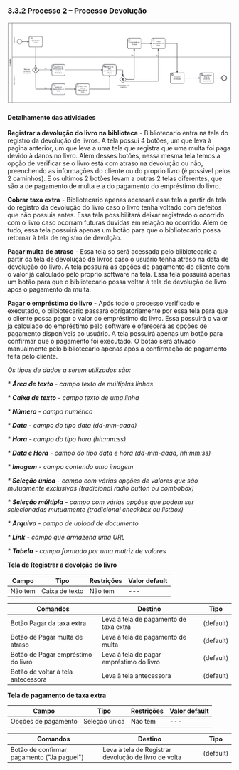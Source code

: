 ### 3.3.2 Processo 2 – Processo Devolução

![Processo Devolução](images/processoDevolucao2.png "Modelo BPMN do Processo 2.")



#### **Detalhamento das atividades**
**Registrar a devolução do livro na biblioteca** - Bibliotecario entra na tela do registro da devolução de livros. A tela possui 4 botões, um que leva à pagina anterior, um que leva a uma tela que registra que uma multa foi paga devido à danos no livro. Além desses botões, nessa mesma tela temos a opção de verificar se o livro está com atraso na devolução ou não, preenchendo as informações do cliente ou do proprio livro (é possivel pelos 2 caminhos). E os ultimos 2 botões levam a outras 2 telas diferentes, que são a de pagamento de multa e a do pagamento do empréstimo do livro.

**Cobrar taxa extra** - Bibliotecario apenas acessará essa tela a partir da tela do registro da devolução do livro caso o livro tenha voltado com defeitos que não possuia antes. Essa tela possibilitará deixar registrado o ocorrido com o livro caso ocorram futuras duvidas em relação ao ocorrido. Além de tudo, essa tela possuirá apenas um botão para que o bibliotecario possa retornar à tela de registro de devolção.

**Pagar multa de atraso** - Essa tela so será acessada pelo bilbiotecario a partir da tela de devolução de livros caso o usuário tenha atraso na data de devolução do livro. A tela possuirá as opções de pagamento do cliente com o valor já calculado pelo proprio software na tela. Essa tela possuirá apenas um botão para que o bibliotecario possa voltar à tela de devolução de livro apos o pagamento da multa.

**Pagar o empréstimo do livro** - Após todo o processo verificado e executado, o bilbiotecario passará obrigatoriamente por essa tela para que o cliente possa pagar o valor do empréstimo do livro. Essa possuirá o valor ja calculado do empréstimo pelo software e oferecerá as opções de pagamento disponíveis ao usuário. A tela possuirá apenas um botão para confirmar que o pagamento foi executado. O botão será ativado manualmente pelo bibliotecario apenas após a confirmação de pagamento feita pelo cliente.








_Os tipos de dados a serem utilizados são:_

_* **Área de texto** - campo texto de múltiplas linhas_

_* **Caixa de texto** - campo texto de uma linha_

_* **Número** - campo numérico_

_* **Data** - campo do tipo data (dd-mm-aaaa)_

_* **Hora** - campo do tipo hora (hh:mm:ss)_

_* **Data e Hora** - campo do tipo data e hora (dd-mm-aaaa, hh:mm:ss)_

_* **Imagem** - campo contendo uma imagem_

_* **Seleção única** - campo com várias opções de valores que são mutuamente exclusivas (tradicional radio button ou combobox)_

_* **Seleção múltipla** - campo com várias opções que podem ser selecionadas mutuamente (tradicional checkbox ou listbox)_

_* **Arquivo** - campo de upload de documento_

_* **Link** - campo que armazena uma URL_

_* **Tabela** - campo formado por uma matriz de valores_

**Tela de Registrar a devolção do livro**

| **Campo**       | **Tipo**         | **Restrições** | **Valor default** |
| ---             | ---              | ---            | ---               |
| Não tem |Caixa de texto |     Não tem           |      ---             |


| **Comandos**         |  **Destino**                   | **Tipo** |
| ---                  | ---                            | ---               |
|  Botão Pagar da taxa extra | Leva à tela de pagamento de taxa extra  | (default) |
| Botão de Pagar multa de atraso     |        Leva à tela de pagamento de multa                        |           (default)        |
| Botão de Pagar empréstimo do livro           |         Leva à tela de pagar empréstimo do livro      | (default)          |
| Botão de voltar à tela antecessora        | Leva à tela antecessora  |         (default)          |


**Tela de pagamento de taxa extra**

| **Campo**       | **Tipo**         | **Restrições** | **Valor default** |
| ---             | ---              | ---            | ---               |
| Opções de pagamento | Seleção única  |         Não tem      |            ---   |                                                                 

| **Comandos**         |  **Destino**                   | **Tipo**          |
| ---                  | ---                            | ---               |
| Botão de confirmar pagamento ("Ja paguei")| Leva à tela de Registrar devolução de livro de volta | (default) |                                                                  
